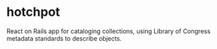 # hotchpot
React on Rails app for cataloging collections, using Library of Congress metadata standards to describe objects.
